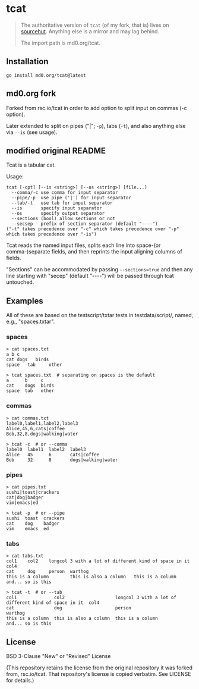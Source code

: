 # tcat

> The authoritative version of `tcat` (of my fork, that is) lives on
> [sourcehut](https://git.sr.ht/~md0/tcat).  Anything else is a mirror
> and may lag behind.
>
> The import path is md0.org/tcat.

## Installation

```
go install md0.org/tcat@latest
```

## md0.org fork

Forked from rsc.io/tcat in order to add option to split input on commas
(-c option).

Later extended to split on pipes ("|"; `-p`), tabs (`-t`), and also
anything else via `--is` (see usage).

## modified original README

Tcat is a tabular cat.

Usage:

    tcat [-cpt] [--is <string>] [--os <string>] [file...]
      --comma/-c use comma for input separator
      --pipe/-p  use pipe ('|') for input separator
      --tab/-t   use tab for input separator
      --is       specify input separator
      --os       specify output separator
      --sections (bool) allow sections or not
      --secsep   prefix of section separator (default "----")
    ("-t" takes precedence over "-c" which takes precedence over "-p"
    which takes precedence over "-is")

Tcat reads the named input files, splits each line into space-(or
comma-)separate fields, and then reprints the input aligning columns of
fields.

"Sections" can be accommodated by passing `--sections=true` and then any
line starting with "secep" (default "----") will be passed through tcat
untouched.

## Examples

All of these are based on the testscript/txtar tests in
testdata/script/, named, e.g., "spaces.txtar".

### spaces

```
> cat spaces.txt
a b c
cat dogs   birds
space   tab     other
```

```
> tcat spaces.txt  # separating on spaces is the default
a      b     c
cat    dogs  birds
space  tab   other
```

### commas

```
> cat commas.txt
label0,label1,label2,label3
Alice,45,6,cats|coffee
Bob,32,8,dogs|walking|water
```

```
> tcat -c  # or --comma
label0  label1  label2  label3
Alice   45      6       cats|coffee
Bob     32      8       dogs|walking|water
```

### pipes

```
> cat pipes.txt
sushi|toast|crackers
cat|dog|badger
vim|emacs|ed
```

```
> tcat -p  # or --pipe
sushi  toast  crackers
cat    dog    badger
vim    emacs  ed
```

### tabs

```
> cat tabs.txt
col1    col2    longcol 3 with a lot of different kind of space in it   col4
cat     dog     person  warthog
this is a column        this is also a column   this is a column        and... so is this
```

```
> tcat -t  # or --tab
col1              col2                   longcol 3 with a lot of different kind of space in it  col4
cat               dog                    person                                                 warthog
this is a column  this is also a column  this is a column                                       and... so is this
```

## License

BSD 3-Clause "New" or "Revised" License

(This repository retains the license from the original repository it was
forked from, rsc.io/tcat.  That repository's license is copied verbatim.
See LICENSE for details.)
